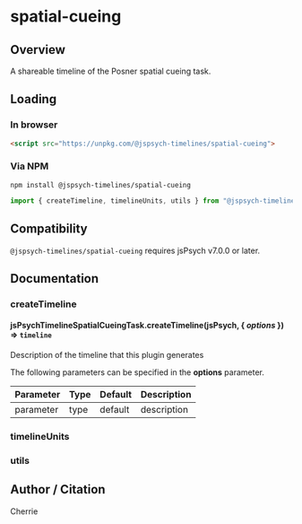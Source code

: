# spatial-cueing

## Overview

A shareable timeline of the Posner spatial cueing task.

## Loading

### In browser

```html
<script src="https://unpkg.com/@jspsych-timelines/spatial-cueing">
```

### Via NPM

```
npm install @jspsych-timelines/spatial-cueing
```

```js
import { createTimeline, timelineUnits, utils } from "@jspsych-timelines/spatial-cueing"
```

## Compatibility

`@jspsych-timelines/spatial-cueing` requires jsPsych v7.0.0 or later.

## Documentation

### createTimeline

#### jsPsychTimelineSpatialCueingTask.createTimeline(jsPsych, { *options* }) ⇒ <code>timeline</code>
Description of the timeline that this plugin generates

The following parameters can be specified in the **options** parameter.

| Parameter | Type | Default | Description |
|-----------|------|---------|-------------|
| parameter | type | default | description |


### timelineUnits


### utils

## Author / Citation

Cherrie

